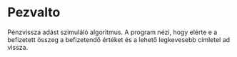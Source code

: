 # Pezvalto
Pénzvissza adást szimuláló algoritmus. A program nézi, hogy elérte e a befizetett összeg a befizetendő értéket és a lehető legkevesebb címletel ad vissza.
